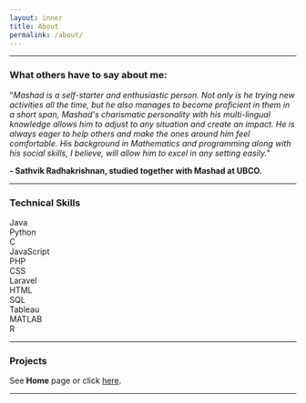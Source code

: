```yaml
---
layout: inner
title: About
permalink: /about/
---
```


---

### What others have to say about me:
"_Mashad is a self-starter and enthusiastic person. Not only is he trying new activities all the time, but he also manages to become proficient in them in a short span, Mashad's charismatic personality with his multi-lingual knowledge allows him to adjust to any situation and create an impact. He is always eager to help others and make the ones around him feel comfortable. His background in Mathematics and programming along with his social skills, I believe, will allow him to excel in any setting easily."_  

**- Sathvik Radhakrishnan, studied together with Mashad at UBCO.**

---

### Technical Skills
Java
\
Python
\
C
\
JavaScript
\
PHP
\
CSS
\
Laravel
\
HTML
\
SQL
\
Tableau
\
MATLAB
\
R

---

### Projects
See **Home** page or click [here](https://www.mashadchowdhury.com).

---
